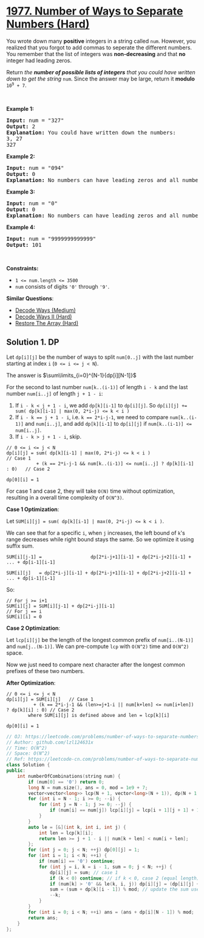 # [1977. Number of Ways to Separate Numbers (Hard)](https://leetcode.com/problems/number-of-ways-to-separate-numbers/)

<p>You wrote down many <strong>positive</strong> integers in a string called <code>num</code>. However, you realized that you forgot to add commas to seperate the different numbers. You remember that the list of integers was <strong>non-decreasing</strong> and that <strong>no</strong> integer had leading zeros.</p>

<p>Return <em>the <strong>number of possible lists of integers</strong> that you could have written down to get the string </em><code>num</code>. Since the answer may be large, return it <strong>modulo</strong> <code>10<sup>9</sup> + 7</code>.</p>

<p>&nbsp;</p>
<p><strong>Example 1:</strong></p>

<pre><strong>Input:</strong> num = "327"
<strong>Output:</strong> 2
<strong>Explanation:</strong>&nbsp;You could have written down the numbers:
3, 27
327
</pre>

<p><strong>Example 2:</strong></p>

<pre><strong>Input:</strong> num = "094"
<strong>Output:</strong> 0
<strong>Explanation:</strong>&nbsp;No numbers can have leading zeros and all numbers must be positive.
</pre>

<p><strong>Example 3:</strong></p>

<pre><strong>Input:</strong> num = "0"
<strong>Output:</strong> 0
<strong>Explanation:</strong>&nbsp;No numbers can have leading zeros and all numbers must be positive.
</pre>

<p><strong>Example 4:</strong></p>

<pre><strong>Input:</strong> num = "9999999999999"
<strong>Output:</strong> 101
</pre>

<p>&nbsp;</p>
<p><strong>Constraints:</strong></p>

<ul>
	<li><code>1 &lt;= num.length &lt;= 3500</code></li>
	<li><code>num</code> consists of digits <code>'0'</code> through <code>'9'</code>.</li>
</ul>


**Similar Questions**:
* [Decode Ways (Medium)](https://leetcode.com/problems/decode-ways/)
* [Decode Ways II (Hard)](https://leetcode.com/problems/decode-ways-ii/)
* [Restore The Array (Hard)](https://leetcode.com/problems/restore-the-array/)

## Solution 1. DP

Let `dp[i][j]` be the number of ways to split `num[0..j]` with the last number starting at index `i` (`0 <= i <= j < N`). 

The answer is $\sum\limits_{i=0}^{N-1}{dp[i][N-1]}$

For the second to last number `num[k..(i-1)]` of length `i - k` and the last number `num[i..j]` of length `j + 1 - i`:

1. If `i - k < j + 1 - i`, we add `dp[k][i-1]` to `dp[i][j]`. So `dp[i][j] += sum( dp[k][i-1] | max(0, 2*i-j) <= k < i )`
2. If `i - k == j + 1 - i`, i.e. `k == 2*i-j-1`, we need to compare `num[k..(i-1)]` and `num[i..j]`, and add `dp[k][i-1]` to `dp[i][j]` if `num[k..(i-1)] <= num[i..j]`.
3. If `i - k > j + 1 - i`, skip.

```
// 0 <= i <= j < N
dp[i][j] = sum( dp[k][i-1] | max(0, 2*i-j) <= k < i )                        // Case 1
           + (k == 2*i-j-1 && num[k..(i-1)] <= num[i..j] ? dp[k][i-1] : 0)   // Case 2

dp[0][i] = 1 
```

For case 1 and case 2, they will take `O(N)` time without optimization, resulting in a overall time complexity of `O(N^3)`.

**Case 1 Optimization**:

Let `SUM[i][j] = sum( dp[k][i-1] | max(0, 2*i-j) <= k < i )`. 

We can see that for a specific `i`, when `j` increases, the left bound of `k`'s range decreases while right bound stays the same. So we optimize it using suffix sum.

```
SUM[i][j-1] =                  dp[2*i-j+1][i-1] + dp[2*i-j+2][i-1] + ... + dp[i-1][i-1]

SUM[i][j]   = dp[2*i-j][i-1] + dp[2*i-j+1][i-1] + dp[2*i-j+2][i-1] + ... + dp[i-1][i-1]
```

So:

```
// For j >= i+1
SUM[i][j] = SUM[i][j-1] + dp[2*i-j][i-1]
// For j == i
SUM[i][i] = 0
```

**Case 2 Optimization**:

Let `lcp[i][j]` be the length of the longest common prefix of `num[i..(N-1)]` and `num[j..(N-1)]`. We can pre-compute `lcp` with `O(N^2)` time and `O(N^2)` space.

Now we just need to compare next character after the longest common prefixes of these two numbers.

**After Optimization**:

```
// 0 <= i <= j < N
dp[i][j] = SUM[i][j]   // Case 1
          + (k == 2*i-j-1 && (len>=j+1-i || num[k+len] <= num[i+len]) ? dp[k][i] : 0) // Case 2
        where SUM[i][j] is defined above and len = lcp[k][i]

dp[0][i] = 1 
```

```cpp
// OJ: https://leetcode.com/problems/number-of-ways-to-separate-numbers/
// Author: github.com/lzl124631x
// Time: O(N^2)
// Space: O(N^2)
// Ref: https://leetcode-cn.com/problems/number-of-ways-to-separate-numbers/solution/yu-chu-li-dong-tai-gui-hua-by-endlessche-7am2/
class Solution {
public:
    int numberOfCombinations(string num) {
        if (num[0] == '0') return 0;
        long N = num.size(), ans = 0, mod = 1e9 + 7;
        vector<vector<long>> lcp(N + 1, vector<long>(N + 1)), dp(N + 1, vector<long>(N + 1));
        for (int i = N - 1; i >= 0; --i) {
            for (int j = N - 1; j >= 0; --j) {
                if (num[i] == num[j]) lcp[i][j] = lcp[i + 1][j + 1] + 1;
            }
        }
        auto le = [&](int k, int i, int j) {
            int len = lcp[k][i];
            return len >= j + 1 - i || num[k + len] < num[i + len];
        };
        for (int j = 0; j < N; ++j) dp[0][j] = 1;
        for (int i = 1; i < N; ++i) {
            if (num[i] == '0') continue;
            for (int j = i, k = i - 1, sum = 0; j < N; ++j) {
                dp[i][j] = sum; // case 1
                if (k < 0) continue; // if k < 0, case 2 (equal length) is invalid but we still need to continue to handle case 1, so we should use `continue` here.
                if (num[k] > '0' && le(k, i, j)) dp[i][j] = (dp[i][j] + dp[k][i - 1]) % mod; // case 2
                sum = (sum + dp[k][i - 1]) % mod; // update the sum used in case 1.
                --k;
            }
        }
        for (int i = 0; i < N; ++i) ans = (ans + dp[i][N - 1]) % mod;
        return ans;
    }
};
```